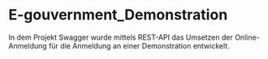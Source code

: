 # E-gouvernment_Demonstration
In dem Projekt Swagger wurde mittels REST-API das Umsetzen der Online-Anmeldung für die Anmeldung an einer Demonstration entwickelt.
